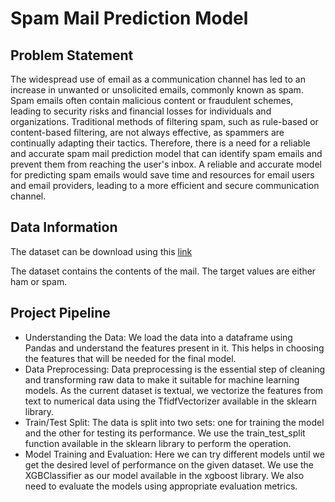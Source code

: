 # Spam Mail Prediction Model
## Problem Statement
The widespread use of email as a communication channel has led to an increase in unwanted or unsolicited emails, commonly known as spam. Spam emails often contain malicious content or fraudulent schemes, leading to security risks and financial losses for individuals and organizations. Traditional methods of filtering spam, such as rule-based or content-based filtering, are not always effective, as spammers are continually adapting their tactics. Therefore, there is a need for a reliable and accurate spam mail prediction model that can identify spam emails and prevent them from reaching the user's inbox. A reliable and accurate model for predicting spam emails would save time and resources for email users and email providers, leading to a more efficient and secure communication channel.
## Data Information
The dataset can be download using this [link](https://drive.google.com/file/d/1uzbhec5TW_OjFr4UUZkoMm0rpyvYdhZw/view)

The dataset contains the contents of the mail. The target values are either ham or spam.
## Project Pipeline
* Understanding the Data:  We load the data into a dataframe using Pandas and understand the features present in it. This helps in choosing the features that will be needed for the final model.
* Data Preprocessing: Data preprocessing is the essential step of cleaning and transforming raw data to make it suitable for machine learning models. As the current dataset is textual, we vectorize the features from text to numerical data using the TfidfVectorizer available in the sklearn library.
* Train/Test Split: The data is split into two sets: one for training the model and the other for testing its performance. We use the train_test_split function available in the sklearn library to perform the operation.
* Model Training and Evaluation: Here we can try different models until we get the desired level of performance on the given dataset. We use the XGBClassifier as our model available in the xgboost library. We also need to evaluate the models using appropriate evaluation metrics.

